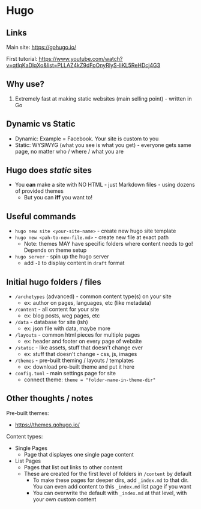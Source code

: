 # Hugo

## Links

Main site: https://gohugo.io/

First tutorial: https://www.youtube.com/watch?v=qtIqKaDlqXo&list=PLLAZ4kZ9dFpOnyRlyS-liKL5ReHDcj4G3

## Why use?

1. Extremely fast at making static websites (main selling point) - written in Go

## Dynamic vs Static

-   Dynamic: Example = Facebook. Your site is custom to you
-   Static: WYSIWYG (what you see is what you get) - everyone gets same page, no matter who / where / what you are

## Hugo does _static_ sites

-   You **can** make a site with NO HTML - just Markdown files - using dozens of provided themes
    -   But you can **iff** you want to!

## Useful commands

-   `hugo new site <your-site-name>` - create new hugo site template
-   `hugo new <pah-to-new-file.md>` - create new file at exact path
    -   Note: themes MAY have specific folders where content needs to go! Depends on theme setup
-   `hugo server` - spin up the hugo server
    -   add `-D` to display content in `draft` format

## Initial hugo folders / files

-   `/archetypes` (advanced) - common content type(s) on your site
    -   ex: author on pages, languages, etc (like metadata)
-   `/content` - all content for your site
    -   ex: blog posts, weg pages, etc
-   `/data` - database for site (ish)
    -   ex: json file with data, maybe more
-   `/layouts` - common html pieces for multiple pages
    -   ex: header and footer on every page of website
-   `/static` - like assets, stuff that doesn't change ever
    -   ex: stuff that doesn't change - css, js, images
-   `/themes` - pre-built theming / layouts / templates
    -   ex: download pre-built theme and put it here
-   `config.toml` - main settings page for site
    -   connect theme: `theme = "folder-name-in-theme-dir"`

## Other thoughts / notes

Pre-built themes:

-   https://themes.gohugo.io/

Content types:

-   Single Pages
    -   Page that displayes one single page content
-   List Pages
    -   Pages that list out links to other content
    -   These are created for the first level of folders in `/content` by default
        -   To make these pages for deeper dirs, add `_index.md` to that dir. You can even add content to this `_index.md` list page if you want
        -   You can overwrite the default with `_index.md` at that level, with your own custom content
